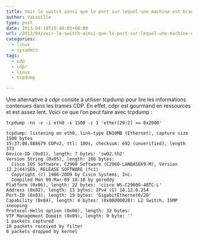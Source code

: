 ```yaml
---
title: Voir le switch ainsi que le port sur lequel une machine est branchée avec tcpdump
author: VaLouille
type: post
date: 2013-04-18T15:40:03+00:00
url: /2013/04/voir-le-switch-ainsi-que-le-port-sur-lequel-une-machine-est-branchee-avec-tcpdump/
categories:
  - linux
  - sysadmin
tags:
  - cdp
  - cdpr
  - linux
  - tcpdump

---
```

Une alternative à cdpr consite à utiliser tcpdump pour lire les informations contenues dans les trames CDP. En effet, cdpr est gourmand en ressources et est assez lent. Voici ce que l&rsquo;on peut faire avec tcpdump :

```
tcpdump -nn -v -i eth0 -s 1500 -c 1 'ether[20:2] == 0x2000'
```

```
tcpdump: listening on eth0, link-type EN10MB (Ethernet), capture size 1500 bytes
15:37:08.888679 CDPv2, ttl: 180s, checksum: 692 (unverified), length 373
Device-ID (0x01), length: 7 bytes: 'sw02.th2'
Version String (0x05), length: 186 bytes: 
  Cisco IOS Software, C2960 Software (C2960-LANBASEK9-M), Version 12.2(44)SE6, RELEASE SOFTWARE (fc1)
  Copyright (c) 1986-2009 by Cisco Systems, Inc.
  Compiled Mon 09-Mar-09 18:10 by gereddy
Platform (0x06), length: 22 bytes: 'cisco WS-C2960G-48TC-L'
Address (0x02), length: 13 bytes: IPv4 (1) 10.12.0.254
Port-ID (0x03), length: 19 bytes: 'GigabitEthernet0/20'
Capability (0x04), length: 4 bytes: (0x00000028): L2 Switch, IGMP snooping
Protocol-Hello option (0x08), length: 32 bytes: 
VTP Management Domain (0x09), length: 0 byte: ''
1 packets captured
10 packets received by filter
0 packets dropped by kernel
```
